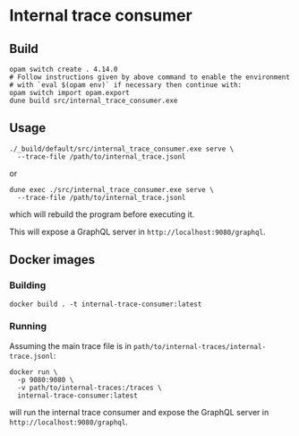 # Internal trace consumer

## Build

```
opam switch create . 4.14.0
# Follow instructions given by above command to enable the environment
# with `eval $(opam env)` if necessary then continue with:
opam switch import opam.export
dune build src/internal_trace_consumer.exe
```

## Usage

```
./_build/default/src/internal_trace_consumer.exe serve \
  --trace-file /path/to/internal_trace.jsonl
```

or

```
dune exec ./src/internal_trace_consumer.exe serve \
  --trace-file /path/to/internal_trace.jsonl
```

which will rebuild the program before executing it.

This will expose a GraphQL server in `http://localhost:9080/graphql`.

## Docker images

### Building

```
docker build . -t internal-trace-consumer:latest
```

### Running

Assuming the main trace file is in `path/to/internal-traces/internal-trace.jsonl`:

```
docker run \
  -p 9080:9080 \
  -v path/to/internal-traces:/traces \
  internal-trace-consumer:latest
```

will run the internal trace consumer and expose the GraphQL server in `http://localhost:9080/graphql`.
